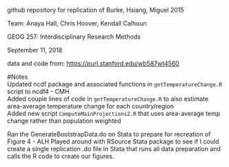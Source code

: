 github repository for replication of Burke, Hsiang, Miguel 2015

Team: Anaya Hall, Chris Hoover, Kendall Calhoun

GEOG 257: Interdisciplinary Research Methods

September 11, 2018

data and code from: https://purl.stanford.edu/wb587wt4560

#Notes  
Updated ncdf package and associated functions in `getTemperatureChange.R` script to ncdf4 - CMH  
Added couple lines of code in `getTemperatureChange.R` to also estimate area-average temperature change for each country/region  
Added new script `ComputeMainProjections2.R` that uses area-average temp change rather than population weighted  

Ran the GenerateBootstrapData.do on Stata to prepare for recreation of Figure 4 - ALH
Played around with RSource Stata package to see if I could create a single replication .do file in Stata that runs all data preparation and calls the R code to create our figures. 

